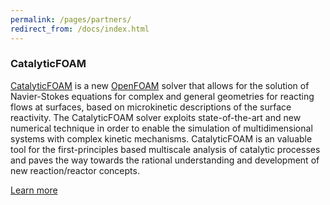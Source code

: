 ```yaml
---
permalink: /pages/partners/
redirect_from: /docs/index.html
---
```


<div class="row">
    <h3 class="text-center">CatalyticFOAM<br></h3>
    <p class="text-center"><a href="http://www.catalyticfoam.polimi.it/">CatalyticFOAM</a> is a new <a href="https://openfoam.org/">OpenFOAM</a> solver that allows for the solution of Navier-Stokes equations for complex and general geometries for reacting flows at surfaces, based on microkinetic descriptions of the surface reactivity. The CatalyticFOAM solver exploits state-of-the-art and new numerical technique in order to enable the simulation of multidimensional systems with complex kinetic mechanisms. CatalyticFOAM is an valuable tool for the first-principles based multiscale analysis of catalytic processes and paves the way towards the rational understanding and development of new reaction/reactor concepts.
    </p>
    <p class="text-center">
        <a class="btn btn-primary btn" href="http://www.catalyticfoam.polimi.it/" role="button">Learn more</a>
    </p>
</div>
